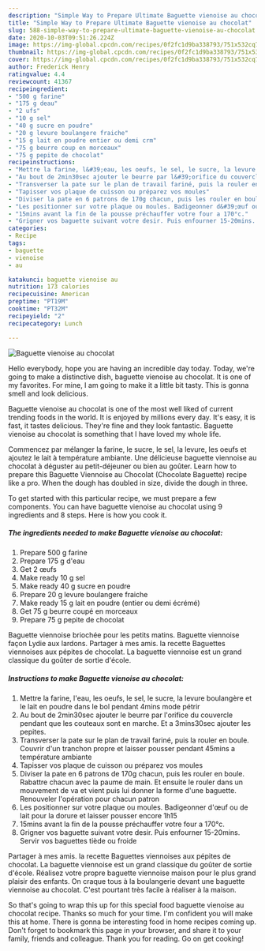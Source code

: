 ```yaml
---
description: "Simple Way to Prepare Ultimate Baguette vienoise au chocolat"
title: "Simple Way to Prepare Ultimate Baguette vienoise au chocolat"
slug: 588-simple-way-to-prepare-ultimate-baguette-vienoise-au-chocolat
date: 2020-10-03T09:51:26.224Z
image: https://img-global.cpcdn.com/recipes/0f2fc1d9ba338793/751x532cq70/baguette-vienoise-au-chocolat-photo-principale-de-la-recette.jpg
thumbnail: https://img-global.cpcdn.com/recipes/0f2fc1d9ba338793/751x532cq70/baguette-vienoise-au-chocolat-photo-principale-de-la-recette.jpg
cover: https://img-global.cpcdn.com/recipes/0f2fc1d9ba338793/751x532cq70/baguette-vienoise-au-chocolat-photo-principale-de-la-recette.jpg
author: Frederick Henry
ratingvalue: 4.4
reviewcount: 41367
recipeingredient:
- "500 g farine"
- "175 g deau"
- "2 ufs"
- "10 g sel"
- "40 g sucre en poudre"
- "20 g levure boulangere fraiche"
- "15 g lait en poudre entier ou demi crm"
- "75 g beurre coup en morceaux"
- "75 g pepite de chocolat"
recipeinstructions:
- "Mettre la farine, l&#39;eau, les oeufs, le sel, le sucre, la levure boulangère et le lait en poudre dans le bol pendant 4mins mode pétrir"
- "Au bout de 2min30sec ajouter le beurre par l&#39;orifice du couvercle pendant que les couteaux sont en marche. Et a 3mins30sec ajouter les pepites."
- "Transverser la pate sur le plan de travail fariné, puis la rouler en boule. Couvrir d&#39;un tranchon propre et laisser pousser pendant 45mins a température ambiante"
- "Tapisser vos plaque de cuisson ou préparez vos moules"
- "Diviser la pate en 6 patrons de 170g chacun, puis les rouler en boule. Rabattre chacun avec la paume de main. Et ensuite le rouler dans un mouvement de va et vient puis lui donner la forme d&#39;une baguette. Renouveler l&#39;opération pour chacun patron"
- "Les positionner sur votre plaque ou moules. Badigeonner d&#39;œuf ou de lait pour la dorure et laisser pousser encore 1h15"
- "15mins avant la fin de la pousse préchauffer votre four a 170°c."
- "Grigner vos baguette suivant votre desir. Puis enfourner 15-20mins. Servir vos baguettes tiède ou froide"
categories:
- Recipe
tags:
- baguette
- vienoise
- au

katakunci: baguette vienoise au 
nutrition: 173 calories
recipecuisine: American
preptime: "PT19M"
cooktime: "PT32M"
recipeyield: "2"
recipecategory: Lunch

---
```



![Baguette vienoise au chocolat](https://img-global.cpcdn.com/recipes/0f2fc1d9ba338793/751x532cq70/baguette-vienoise-au-chocolat-photo-principale-de-la-recette.jpg)

Hello everybody, hope you are having an incredible day today. Today, we're going to make a distinctive dish, baguette vienoise au chocolat. It is one of my favorites. For mine, I am going to make it a little bit tasty. This is gonna smell and look delicious.

Baguette vienoise au chocolat is one of the most well liked of current trending foods in the world. It is enjoyed by millions every day. It's easy, it is fast, it tastes delicious. They're fine and they look fantastic. Baguette vienoise au chocolat is something that I have loved my whole life.

Commencez par mélanger la farine, le sucre, le sel, la levure, les oeufs et ajoutez le lait à température ambiante. Une délicieuse baguette viennoise au chocolat à déguster au petit-déjeuner ou bien au goûter. Learn how to prepare this Baguette Viennoise au Chocolat (Chocolate Baguette) recipe like a pro. When the dough has doubled in size, divide the dough in three.


To get started with this particular recipe, we must prepare a few components. You can have baguette vienoise au chocolat using 9 ingredients and 8 steps. Here is how you cook it.

<!--inarticleads1-->

##### The ingredients needed to make Baguette vienoise au chocolat:

1. Prepare 500 g farine
1. Prepare 175 g d&#39;eau
1. Get 2 œufs
1. Make ready 10 g sel
1. Make ready 40 g sucre en poudre
1. Prepare 20 g levure boulangere fraiche
1. Make ready 15 g lait en poudre (entier ou demi écrémé)
1. Get 75 g beurre coupé en morceaux
1. Prepare 75 g pepite de chocolat


Baguette viennoise briochée pour les petits matins. Baguette viennoise façon Lydie aux lardons. Partager à mes amis. la recette Baguettes viennoises aux pépites de chocolat. La baguette viennoise est un grand classique du goûter de sortie d&#39;école. 

<!--inarticleads2-->

##### Instructions to make Baguette vienoise au chocolat:

1. Mettre la farine, l&#39;eau, les oeufs, le sel, le sucre, la levure boulangère et le lait en poudre dans le bol pendant 4mins mode pétrir
1. Au bout de 2min30sec ajouter le beurre par l&#39;orifice du couvercle pendant que les couteaux sont en marche. Et a 3mins30sec ajouter les pepites.
1. Transverser la pate sur le plan de travail fariné, puis la rouler en boule. Couvrir d&#39;un tranchon propre et laisser pousser pendant 45mins a température ambiante
1. Tapisser vos plaque de cuisson ou préparez vos moules
1. Diviser la pate en 6 patrons de 170g chacun, puis les rouler en boule. Rabattre chacun avec la paume de main. Et ensuite le rouler dans un mouvement de va et vient puis lui donner la forme d&#39;une baguette. Renouveler l&#39;opération pour chacun patron
1. Les positionner sur votre plaque ou moules. Badigeonner d&#39;œuf ou de lait pour la dorure et laisser pousser encore 1h15
1. 15mins avant la fin de la pousse préchauffer votre four a 170°c.
1. Grigner vos baguette suivant votre desir. Puis enfourner 15-20mins. Servir vos baguettes tiède ou froide


Partager à mes amis. la recette Baguettes viennoises aux pépites de chocolat. La baguette viennoise est un grand classique du goûter de sortie d&#39;école. Réalisez votre propre baguette viennoise maison pour le plus grand plaisir des enfants. On craque tous à la boulangerie devant une baguette viennoise au chocolat. C&#39;est pourtant très facile à réaliser à la maison. 

So that's going to wrap this up for this special food baguette vienoise au chocolat recipe. Thanks so much for your time. I'm confident you will make this at home. There is gonna be interesting food in home recipes coming up. Don't forget to bookmark this page in your browser, and share it to your family, friends and colleague. Thank you for reading. Go on get cooking!
